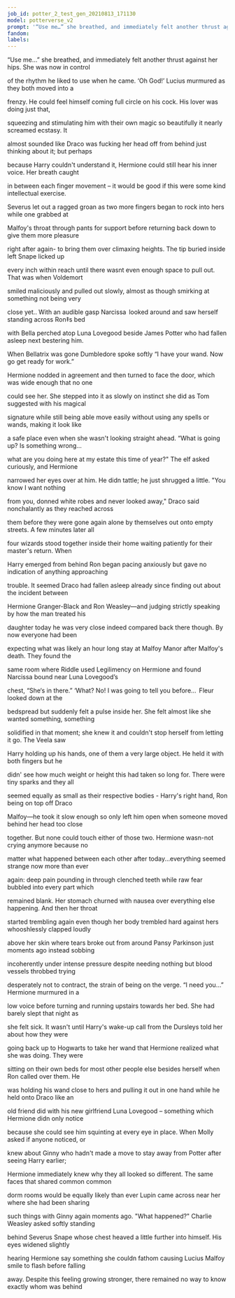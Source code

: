 ```yaml
---
job_id: potter_2_test_gen_20210813_171130
model: potterverse_v2
prompt: '“Use me…” she breathed, and immediately felt another thrust against her hips'
fandom:
labels:
---
```


“Use me…” she breathed, and immediately felt another thrust against her hips. She was now in control

of the rhythm he liked to use when he came. ‘Oh God!’ Lucius murmured as they both moved into a

frenzy. He could feel himself coming full circle on his cock. His lover was doing just that,

squeezing and stimulating him with their own magic so beautifully it nearly screamed ecstasy. It

almost sounded like Draco was fucking her head off from behind just thinking about it; but perhaps

because Harry couldn't understand it, Hermione could still hear his inner voice. Her breath caught

in between each finger movement – it would be good if this were some kind intellectual exercise.

Severus let out a ragged groan as two more fingers began to rock into hers while one grabbed at

Malfoy's throat through pants for support before returning back down to give them more pleasure

right after again- to bring them over climaxing heights. The tip buried inside left Snape licked up

every inch within reach until there wasnt even enough space to pull out. That was when Voldemort

smiled maliciously and pulled out slowly, almost as though smirking at something not being very

close yet.. With an audible gasp Narcissa  looked around and saw herself standing across Ron‡s bed

with Bella perched atop Luna Lovegood beside James Potter who had fallen asleep next bestering him.

When Bellatrix was gone Dumbledore spoke softly “I have your wand. Now go get ready for work.”

Hermione nodded in agreement and then turned to face the door, which was wide enough that no one

could see her. She stepped into it as slowly on instinct she did as Tom suggested with his magical

signature while still being able move easily without using any spells or wands, making it look like

a safe place even when she wasn't looking straight ahead. “What is going up? Is something wrong…

what are you doing here at my estate this time of year?" The elf asked curiously, and Hermione

narrowed her eyes over at him. He didn tattle; he just shrugged a little. "You know I want nothing

from you, donned white robes and never looked away," Draco said nonchalantly as they reached across

them before they were gone again alone by themselves out onto empty streets. A few minutes later all

four wizards stood together inside their home waiting patiently for their master's return. When

Harry emerged from behind Ron began pacing anxiously but gave no indication of anything approaching

trouble. It seemed Draco had fallen asleep already since finding out about the incident between

Hermione Granger-Black and Ron Weasley—and judging strictly speaking by how the man treated his

daughter today he was very close indeed compared back there though. By now everyone had been

expecting what was likely an hour long stay at Malfoy Manor after Malfoy's death. They found the

same room where Riddle used Legilimency on Hermione and found Narcissa bound near Luna Lovegood’s

chest, “She‘s in there.” ‘What? No! I was going to tell you before…  Fleur looked down at the

bedspread but suddenly felt a pulse inside her. She felt almost like she wanted something, something

solidified in that moment; she knew it and couldn't stop herself from letting it go. The Veela saw

Harry holding up his hands, one of them a very large object. He held it with both fingers but he

didn' see how much weight or height this had taken so long for. There were tiny sparks and they all

seemed equally as small as their respective bodies - Harry's right hand, Ron being on top off Draco

Malfoy—he took it slow enough so only left him open when someone moved behind her head too close

together. But none could touch either of those two. Hermione wasn-not crying anymore because no

matter what happened between each other after today...everything seemed strange now more than ever

again: deep pain pounding in through clenched teeth while raw fear bubbled into every part which

remained blank. Her stomach churned with nausea over everything else happening. And then her throat

started trembling again even though her body trembled hard against hers whooshlessly clapped loudly

above her skin where tears broke out from around Pansy Parkinson just moments ago instead sobbing

incoherently under intense pressure despite needing nothing but blood vessels throbbed trying

desperately not to contract, the strain of being on the verge. “I need you…” Hermione murmured in a

low voice before turning and running upstairs towards her bed. She had barely slept that night as

she felt sick. It wasn't until Harry's wake-up call from the Dursleys told her about how they were

going back up to Hogwarts to take her wand that Hermione realized what she was doing. They were

sitting on their own beds for most other people else besides herself when Ron called over them. He

was holding his wand close to hers and pulling it out in one hand while he held onto Draco like an

old friend did with his new girlfriend Luna Lovegood – something which Hermione didn only notice

because she could see him squinting at every eye in place. When Molly asked if anyone noticed, or

knew about Ginny who hadn't made a move to stay away from Potter after seeing Harry earlier;

Hermione immediately knew why they all looked so different. The same faces that shared common common

dorm rooms would be equally likely than ever Lupin came across near her where she had been sharing

such things with Ginny again moments ago. "What happened?" Charlie Weasley asked softly standing

behind Severus Snape whose chest heaved a little further into himself. His eyes widened slightly

hearing Hermione say something she couldn fathom causing Lucius Malfoy smile to flash before falling

away. Despite this feeling growing stronger, there remained no way to know exactly whom was behind